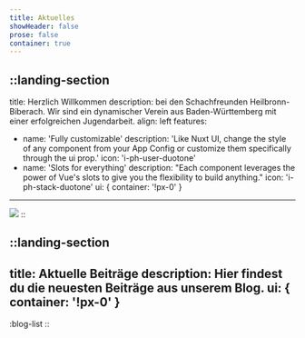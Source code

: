 ```yaml
---
title: Aktuelles
showHeader: false
prose: false
container: true
---
```


::landing-section
---
title: Herzlich Willkommen
description: bei den Schachfreunden Heilbronn-Biberach. Wir sind ein dynamischer Verein aus Baden-Württemberg mit einer erfolgreichen Jugendarbeit.
align: left
features:
  - name: 'Fully customizable'
    description: 'Like Nuxt UI, change the style of any component from your App Config or customize them specifically through the ui prop.'
    icon: 'i-ph-user-duotone'
  - name: 'Slots for everything'
    description: "Each component leverages the power of Vue's slots to give you the flexibility to build anything."
    icon: 'i-ph-stack-duotone'
ui: { container: '!px-0' }
---
<img src="/assets/blog/20170101.dvm-u14-2016/gruppenfoto.jpg" class="w-full rounded-md shadow-xl ring-1 ring-gray-300 dark:ring-gray-700" />
::

::landing-section
---
title: Aktuelle Beiträge
description: Hier findest du die neuesten Beiträge aus unserem Blog.
ui: { container: '!px-0' }
---
:blog-list
::
